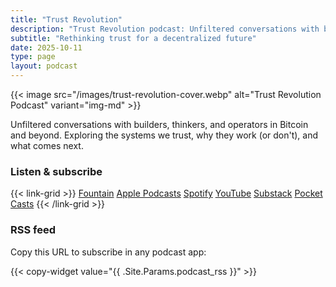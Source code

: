 ```yaml
---
title: "Trust Revolution"
description: "Trust Revolution podcast: Unfiltered conversations with builders, thinkers, and operators in Bitcoin. Exploring trust, decentralization, and what comes next."
subtitle: "Rethinking trust for a decentralized future"
date: 2025-10-11
type: page
layout: podcast
---
```


{{< image src="/images/trust-revolution-cover.webp" alt="Trust Revolution Podcast" variant="img-md" >}}

Unfiltered conversations with builders, thinkers, and operators in Bitcoin and beyond. Exploring the systems we trust, why they work (or don't), and what comes next.

### Listen & subscribe

{{< link-grid >}}
[Fountain](https://fountain.fm/show/Mk0fJte5vrfiDQ5RyCZd)
[Apple Podcasts](https://podcasts.apple.com/us/podcast/trust-revolution/id1801093421)
[Spotify](https://open.spotify.com/show/28nrs8ROe8mhjtyA7kftYZ)
[YouTube](https://www.youtube.com/@trustrev)
[Substack](https://trustrevolution.substack.com)
[Pocket Casts](https://pocketcasts.com/podcast/trust-revolution/b34ae280-e76a-013d-1b17-0acc26574db2)
{{< /link-grid >}}

### RSS feed

Copy this URL to subscribe in any podcast app:

{{< copy-widget value="{{ .Site.Params.podcast_rss }}" >}}

